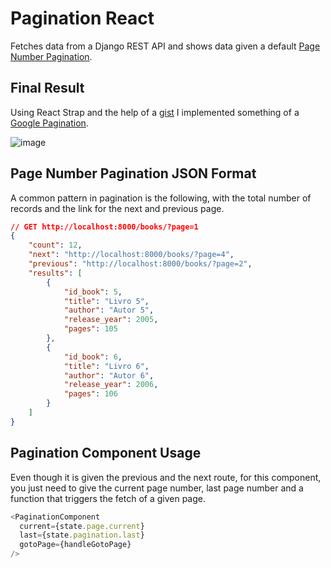 # Pagination React
Fetches data from a Django REST API and shows data given a default [Page Number Pagination](https://www.django-rest-framework.org/api-guide/pagination/#pagenumberpagination).

## Final Result
Using React Strap and the help of a [gist](https://gist.github.com/kottenator/9d936eb3e4e3c3e02598) I implemented something of a [Google Pagination](https://developers.google.com/search/docs/advanced/ecommerce/pagination-and-incremental-page-loading).

![image](https://user-images.githubusercontent.com/47287096/180448615-9241fe8c-cb4d-4b23-aab8-978fcc2da5c5.png)

## Page Number Pagination JSON Format
A common pattern in pagination is the following, with the total number of records and the link for the next and previous page.
```json
// GET http://localhost:8000/books/?page=1
{
    "count": 12,
    "next": "http://localhost:8000/books/?page=4",
    "previous": "http://localhost:8000/books/?page=2",
    "results": [
        {
            "id_book": 5,
            "title": "Livro 5",
            "author": "Autor 5",
            "release_year": 2005,
            "pages": 105
        },
        {
            "id_book": 6,
            "title": "Livro 6",
            "author": "Autor 6",
            "release_year": 2006,
            "pages": 106
        }
    ]
}
```

## Pagination Component Usage
Even though it is given the previous and the next route, for this component, you just need to give the current page number, last page number and a function that triggers the fetch of a given page. 
```js
<PaginationComponent
  current={state.page.current}
  last={state.pagination.last}
  gotoPage={handleGotoPage}
/>
```
